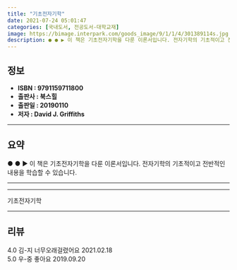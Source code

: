 ```yaml
---
title: "기초전자기학"
date: 2021-07-24 05:01:47
categories: [국내도서, 전공도서-대학교재]
image: https://bimage.interpark.com/goods_image/9/1/1/4/301389114s.jpg
description: ● ● ▶ 이 책은 기초전자기학을 다룬 이론서입니다. 전자기학의 기초적이고 전반적인 내용을 학습할 수 있습니다.
---
```


## **정보**

- **ISBN : 9791159711800**
- **출판사 : 북스힐**
- **출판일 : 20190110**
- **저자 : David J. Griffiths**

------



## **요약**

●  ●  ▶ 이 책은 기초전자기학을 다룬 이론서입니다. 전자기학의 기초적이고 전반적인 내용을 학습할 수 있습니다.

------



------


기초전자기학 

------


## **리뷰** 

4.0 김-지 너무오래걸렸어요 2021.02.18 <br/>5.0 우-중 좋아요 2019.09.20 <br/>